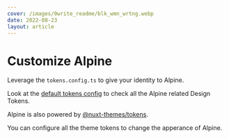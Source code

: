 ```yaml
---
cover: /images/0write_readme/blk_wmn_wrtng.webp
date: 2022-08-23
layout: article
---
```


# Customize Alpine

Leverage the `tokens.config.ts` to give your identity to Alpine.

Look at the [default tokens config](https://github.com/nuxt-themes/alpine/tree/dev/tokens.config.ts) to check all the Alpine related Design Tokens.

Alpine is also powered by [@nuxt-themes/tokens](https://github.com/nuxt-themes/tokens).

You can configure all the theme tokens to change the apperance of Alpine.
